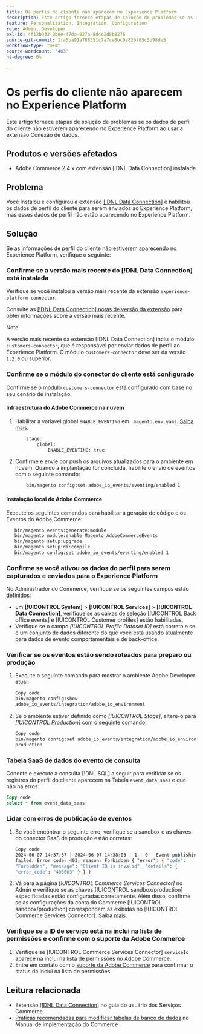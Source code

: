 ```yaml
---
title: Os perfis do cliente não aparecem no Experience Platform
description: Este artigo fornece etapas de solução de problemas se os dados de perfil do cliente não estiverem aparecendo no Experience Platform ao usar a extensão  [!DNL Data Connection] .
feature: Personalization, Integration, Configuration
role: Admin, Developer
exl-id: 4f12b032-0bee-47da-927a-8d4c2d8b8276
source-git-commit: 1fa5ba91a788351c7a7ce8bc0e826f05c5d98de5
workflow-type: tm+mt
source-wordcount: '463'
ht-degree: 0%

---
```


# Os perfis do cliente não aparecem no Experience Platform

Este artigo fornece etapas de solução de problemas se os dados de perfil do cliente não estiverem aparecendo no Experience Platform ao usar a extensão Conexão de dados.

## Produtos e versões afetados

* Adobe Commerce 2.4.x com extensão [!DNL Data Connection] instalada

## Problema

Você instalou e configurou a extensão [[!DNL Data Connection]](https://experienceleague.adobe.com/pt-br/docs/commerce-merchant-services/data-connection/overview) e habilitou os dados de perfil do cliente para serem enviados ao Experience Platform, mas esses dados de perfil não estão aparecendo no Experience Platform.

## Solução

Se as informações de perfil do cliente não estiverem aparecendo no Experience Platform, verifique o seguinte:

### Confirme se a versão mais recente do [!DNL Data Connection] está instalada

Verifique se você instalou a versão mais recente da extensão `experience-platform-connector`.

Consulte as [[!DNL Data Connection] notas de versão da extensão](https://experienceleague.adobe.com/pt-br/docs/commerce-merchant-services/data-connection/release-notes) para obter informações sobre a versão mais recente.

>[!NOTE]
>
>A versão mais recente da extensão [!DNL Data Connection] inclui o módulo `customers-connector`, que é responsável por enviar dados de perfil ao Experience Platform. O módulo `customers-connector` deve ser da versão `1.2.0` ou superior.

### Confirme se o módulo do conector do cliente está configurado

Confirme se o módulo `customers-connector` está configurado com base no seu cenário de instalação.

#### Infraestrutura do Adobe Commerce na nuvem

1. Habilitar a variável global `ENABLE_EVENTING` em `.magento.env.yaml`. [Saiba mais](https://experienceleague.adobe.com/pt-br/docs/commerce-cloud-service/user-guide/configure/env/stage/variables-global).

   ```bash
       stage:
           global:
               ENABLE_EVENTING: true
   ```

1. Confirme e envie por push os arquivos atualizados para o ambiente em nuvem. Quando a implantação for concluída, habilite o envio de eventos com o seguinte comando:

   ```bash
       bin/magento config:set adobe_io_events/eventing/enabled 1
   ```

#### Instalação local do Adobe Commerce

Execute os seguintes comandos para habilitar a geração de código e os Eventos do Adobe Commerce:

```bash
   bin/magento events:generate:module
   bin/magento module:enable Magento_AdobeCommerceEvents
   bin/magento setup:upgrade
   bin/magento setup:di:compile
   bin/magento config:set adobe_io_events/eventing/enabled 1
```

### Confirme se você ativou os dados do perfil para serem capturados e enviados para o Experience Platform

No Administrador do Commerce, verifique se os seguintes campos estão definidos:

* Em **[!UICONTROL System]** > **[!UICONTROL Services]** > **[!UICONTROL Data Connection]**, verifique se as caixas de seleção [!UICONTROL Back office events] e [!UICONTROL Customer profiles] estão habilitadas.
* Verifique se o campo *[!UICONTROL Profile Dataset ID]* está correto e se é um conjunto de dados diferente do que você está usando atualmente para dados de evento comportamentais e de back-office.

### Verificar se os eventos estão sendo roteados para preparo ou produção

1. Execute o seguinte comando para mostrar o ambiente Adobe Developer atual:

   ```bash
   Copy code
   bin/magento config:show
   adobe_io_events/integration/adobe_io_environment
   ```

1. Se o ambiente estiver definido como *[!UICONTROL Stage]*, altere-o para *[!UICONTROL Production]* com o seguinte comando:

   ```bash
   Copy code
   bin/magento config:set adobe_io_events/integration/adobe_io_environment
   production
   ```

### Tabela SaaS de dados do evento de consulta

Conecte e execute a consulta [!DNL SQL] a seguir para verificar se os registros do perfil do cliente aparecem na
Tabela `event_data_saas` e que não há erros:

```sql
Copy code
select * from event_data_saas;
```

### Lidar com erros de publicação de eventos

1. Se você encontrar o seguinte erro, verifique se a sandbox e as chaves do conector SaaS de produção estão corretas:

   ```css
   Copy code
   2024-06-07 14:37:57 | 2024-06-07 14:38:03 | 1 | 0 | Event publishing
   failed: Error code: 403; reason: Forbidden { "error": { "code":
   "Forbidden", "message": "Client ID is invalid", "details": {
   "error_code": "403003" } } }
   ```

1. Vá para a página *[!UICONTROL Commerce Services Connector]* no Admin e verifique se as chaves [!UICONTROL sandbox/production] especificadas estão configuradas corretamente. Além disso, confirme se as configurações da conta do Commerce [!UICONTROL sandbox/production] correspondem às exibidas no [!UICONTROL Commerce Services Connector]. Saiba [mais](https://experienceleague.adobe.com/pt-br/docs/commerce-merchant-services/user-guides/integration-services/saas#apikey).

### Verifique se a ID de serviço está na inclui na lista de permissões e confirme com o suporte da Adobe Commerce

1. Verifique se [!UICONTROL Commerce Services Connector] `serviceId` aparece na inclui na lista de permissões no Adobe Commerce.
1. Entre em contato com o [suporte da Adobe Commerce](https://experienceleague.adobe.com/pt-br/docs/commerce-knowledge-base/kb/help-center-guide/magento-help-center-user-guide) para confirmar o status da inclui na lista de permissões.

## Leitura relacionada

* Extensão [[!DNL Data Connection]](https://experienceleague.adobe.com/pt-br/docs/commerce-merchant-services/data-connection/overview) no guia do usuário dos Serviços Commerce
* [Práticas recomendadas para modificar tabelas de banco de dados](https://experienceleague.adobe.com/pt-br/docs/commerce-operations/implementation-playbook/best-practices/development/modifying-core-and-third-party-tables#why-adobe-recommends-avoiding-modifications) no Manual de implementação do Commerce

